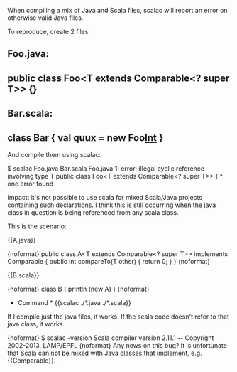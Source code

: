 When compiling a mix of Java and Scala files, scalac will report an error on otherwise valid Java files.

To reproduce, create 2 files:

Foo.java:
----------
public class Foo<T extends Comparable<? super T>> {}
----------

Bar.scala:
----------
class Bar {
   val quux = new Foo[Int]()
}
----------

And compile them using scalac:


$ scalac Foo.java Bar.scala
Foo.java:1: error: illegal cyclic reference involving type T
public class Foo<T extends Comparable<? super T>> {
                                      ^
one error found


Impact: it's not possible to use scala for mixed Scala/Java projects containing such declarations.
I think this is still occurring when the java class in question is being referenced from any scala class.

This is the scenario:

{{A.java}}

{noformat}
public class A<T extends Comparable<? super T>> implements Comparable<T> {
  public int compareTo(T other) {
    return 0;
  }
}
{noformat}

{{B.scala}}

{noformat}
class B {
  println (new A)
}
{noformat}

* Command *
{{scalac  ./*.java ./\*.scala}}

If I compile just the java files, it works. If the scala code doesn't refer to that java class, it works.

{noformat}
$ scalac -version
Scala compiler version 2.11.1 -- Copyright 2002-2013, LAMP/EPFL
{noformat}
Any news on this bug? It is unfortunate that Scala can not be mixed with Java classes that implement, e.g. {{Comparable}}.
